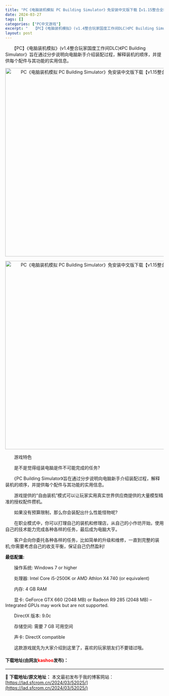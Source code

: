 ```yaml
---
title: "PC《电脑装机模拟 PC Building Simulator》免安装中文版下载【v1.15整合全DLC】"
date: 2024-03-27
tags: []
categories: ["PC中文游戏"]
excerpt: "　　【PC】《电脑装机模拟》(v1.4整合玩家国度工作间DLC)《PC Building Simulator》旨在通过分步说明向电脑新手介绍装配过程，解释装机的顺序，并提供每个配件与其功能的实用信息。 　　游戏特色 　　是不是觉得组装电脑是件不可能完成的任务? 　　《PC Building Simu&hellip;"
layout: post
---
```


 <p>　　【PC】《电脑装机模拟》(v1.4整合玩家国度工作间DLC)《PC Building Simulator》旨在通过分步说明向电脑新手介绍装配过程，解释装机的顺序，并提供每个配件与其功能的实用信息。</p> <p align="center"><img align="" border="0" src="https://lad.sfcrom.cn/wp-content/uploads/2024/03/20240327_6603976636a69.webp" width="600" alt="PC《电脑装机模拟 PC Building Simulator》免安装中文版下载【v1.15整合全DLC】" /></p> <p align="center"><img align="" border="0" src="https://lad.sfcrom.cn/wp-content/uploads/2024/03/20240327_6603976693570.webp" width="600" alt="PC《电脑装机模拟 PC Building Simulator》免安装中文版下载【v1.15整合全DLC】" /></p> <p>　　游戏特色</p> <p>　　是不是觉得组装电脑是件不可能完成的任务?</p> <p>　　《PC Building Simulator》旨在通过分步说明向电脑新手介绍装配过程，解释装机的顺序，并提供每个配件与其功能的实用信息。</p> <p>　　游戏提供的&ldquo;自由装机&rdquo;模式可以让玩家实用真实世界供应商提供的大量模型精准的授权配件攒机。</p> <p>　　如果没有预算限制，那么你会装配出什么性能怪物呢?</p> <p>　　在职业模式中，你可以打理自己的装机和修理店，从自己的小作坊开始，使用自己的技术能力完成各种各样的任务，最后成为电脑大亨。</p> <p>　　客户会向你委托各种各样的任务，比如简单的升级和维修，一直到完整的装机;你需要考虑自己的收支平衡，保证自己仍然盈利!</p> <p><strong>最低配置:</strong></p> <p>　　操作系统: Windows 7 or higher</p> <p>　　处理器: Intel Core i5-2500K or AMD Athlon X4 740 (or equivalent)</p> <p>　　内存: 4 GB RAM</p> <p>　　显卡: GeForce GTX 660 (2048 MB) or Radeon R9 285 (2048 MB) &ndash; Integrated GPUs may work but are not supported.</p> <p>　　DirectX 版本: 9.0c</p> <p>　　存储空间: 需要 7 GB 可用空间</p> <p>　　声卡: DirectX compatible</p> <p>　　这款游戏就先为大家介绍到这里了，喜欢的玩家朋友们不要错过哦。</p> <p><h4>下载地址(由网友<font color="red">kashoo</font>发布)：</h4></p> 

---
📖 **下载地址/原文地址：** 本文最初发布于我的博客网站：[https://lad.sfcrom.cn/2024/03/52025/](https://lad.sfcrom.cn/2024/03/52025/)
